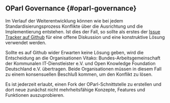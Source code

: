 ## OParl Governance {#oparl-governance}

Im Verlauf der Weiterentwicklung können wie bei jedem Standardisierungsprozess
Konflikte über die Ausrichtung und die Implementierung entstehen. Ist dies der Fall,
so sollte als erstes der [Issue Tracker auf Github](https://github.com/OParl/spec/issues/)
für eine offene Diskussion und eine konstruktive Lösung verwendet werden.

Sollte es auf Github wider Erwarten keine Lösung geben, wird die Entscheidung an die Organisationen
Vitako: Bundes-Arbeitsgemeinschaft der Kommunalen IT-Dienstleister e.V. und Open Knowledge
Foundation Deutschland e.V. übertragen. Beide Organisationen müssen in diesem Fall zu einem
konsensuellen Beschluß kommen, um den Konflikt zu lösen.

Es ist jederzeit erlaubt, einen Fork der OParl-Schnittstelle zu erstellen und dort neue zunächst
nicht mehrheitsfähige Konzepte, Features und Funktionen auszuprobieren.
